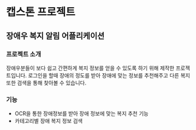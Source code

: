 # 캡스톤 프로젝트

## 장애우 복지 알림 어플리케이션
### 프로젝트 소개
장애우분들이 보다 쉽고 간편하게 복지 정보를 얻을 수 있도록 하기 위해 제작한 프로젝트입니다. 로그인을 할때 장애의 정도를 받아 장애에 맞는 정보를 추천해주고 다른 복지 또한 검색을 통해 찾아볼 수 있습니다.

### 기능
- OCR을 통한 장애정보를 받아 장애 정보에 맞는 복지 추천 기능
- 카테고리별 장애 복지 정보 검색
